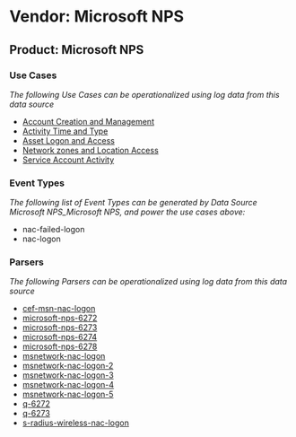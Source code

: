 Vendor: Microsoft NPS
=====================
Product: Microsoft NPS
----------------------

### Use Cases

_The following Use Cases can be operationalized using log data from this data source_

* [Account Creation and Management](usecase_account_creation_and_management.md)
* [Activity Time  and Type](usecase_activity_time__and_type.md)
* [Asset Logon and Access](usecase_asset_logon_and_access.md)
* [Network zones and Location Access](usecase_network_zones_and_location_access.md)
* [Service Account Activity](usecase_service_account_activity.md)


### Event Types

_The following list of Event Types can be generated by Data Source Microsoft NPS_Microsoft NPS, and power the use cases above:_

- nac-failed-logon
- nac-logon


### Parsers

_The following Parsers can be operationalized using log data from this data source_

* [cef-msn-nac-logon](parserContent_cef-msn-nac-logon.md)
* [microsoft-nps-6272](parserContent_microsoft-nps-6272.md)
* [microsoft-nps-6273](parserContent_microsoft-nps-6273.md)
* [microsoft-nps-6274](parserContent_microsoft-nps-6274.md)
* [microsoft-nps-6278](parserContent_microsoft-nps-6278.md)
* [msnetwork-nac-logon](parserContent_msnetwork-nac-logon.md)
* [msnetwork-nac-logon-2](parserContent_msnetwork-nac-logon-2.md)
* [msnetwork-nac-logon-3](parserContent_msnetwork-nac-logon-3.md)
* [msnetwork-nac-logon-4](parserContent_msnetwork-nac-logon-4.md)
* [msnetwork-nac-logon-5](parserContent_msnetwork-nac-logon-5.md)
* [q-6272](parserContent_q-6272.md)
* [q-6273](parserContent_q-6273.md)
* [s-radius-wireless-nac-logon](parserContent_s-radius-wireless-nac-logon.md)
